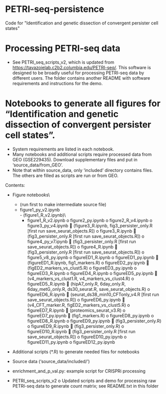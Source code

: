 # PETRI-seq-persistence
Code for "Identification and genetic dissection of convergent persister cell states"

# Processing PETRI-seq data
-	See PETRI_seq_scripts_v2, which is updated from https://tavazoielab.c2b2.columbia.edu/PETRI-seq/. This software is designed to be broadly useful for processing PETRI-seq data by different users. The folder contains another README with software requirements and instructions for the demo.

# Notebooks to generate all figures for  “Identification and genetic dissection of convergent persister cell states”. 
- System requirements are listed in each notebook.
- Many notebooks and additional scripts require processed data from GEO (GSE229435). Download supplementary files and put in ‘source_data/from_GEO’.
- Note that within source_data, only ‘included’ directory contains files. The others are filled as scripts are run or from GEO.

Contents:
-	Figure notebooks\
      -	(run first to make intermediate source file)
 	- figure1_py_v2.ipynb\
                - (figure1_R_v2.ipynb)\
        - figure1_R_v2.ipynb
    o	figure2_py.ipynb
    o	figure2_R_v4.ipynb
    o	figure3_py_v4.ipynb
        	(figure3_R.ipynb, fig3_persister_only.R [first run save_seurat_objects.R])
    o	figure3_R.ipynb
        	(fig3_persister_only.R [first run save_seurat_objects.R])
    o	figure4_py_v7.ipynb
        	(fig3_persister_only.R [first run save_seurat_objects.R])
    o	figure4_R.ipynb
        	(fig3_persister_only.R [first run save_seurat_objects.R])
    o	figure5_v8_py.ipynb
    o	figureED1_R.ipynb
    o	figureED1_py.ipynb
        	(figureED1_R.ipynb, fig1_markers.R)
    o	figureED2_py.ipynb
        	(figED2_markers_vs_clust5.R)
    o	figureED3_py.ipynb
    o	figureED3_R.ipynb
    o	figureED4_R.ipynb
    o	figureED5_py.ipynb
        	(v4_markers_vs_clust1.R, v4_markers_vs_clust4.R)
    o	figureED5_R.ipynb
        	(hipA7_only.R, 6day_only.R, 6day_metG_only.R, ds30_seurat.R, save_seurat_objects.R)
    o	figureED6_R.ipynb
        	(seurat_ds38_min10_CFTonly_v4.R [first run save_seurat_objects.R])
    o	figureED6_py.ipynb
        	(v4_CFT_marker.R, figED2_markers_vs_clust5.R)
    o	figureED7_R.ipynb
        	(proteomics_seurat_v3.R)
    o	figureED7_py.ipynb
        	(fig1_markers.R)
    o	figureED8_py.ipynb
    o	figureED8_R.ipynb
    o	figureED9_py.ipynb
        	(fig3_persister_only.R)
    o	figureED9_R.ipynb
        	(fig3_persister_only.R)
    o	figureED10_R.ipynb
        	(fig3_persister_only.R [first run save_seurat_objects.R])
    o	figureED10_py.ipynb
    o	figureED11_py.ipynb
    o	figureED12_py.ipynb

-	Additional scripts (*.R) to generate needed files for notebooks
-	Source data (‘source_data/included/’)
-	enrichment_and_p_val.py: example script for CRISPRi processing
-	PETRI_seq_scripts_v2
    o	Updated scripts and demo for processing raw PETRI-seq data to generate count matrix; see README.txt in this folder
